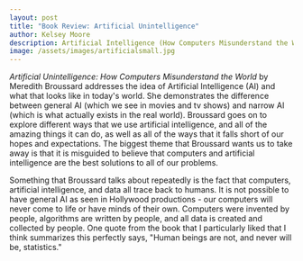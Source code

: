 ```yaml
---
layout: post
title: "Book Review: Artificial Unintelligence"
author: Kelsey Moore
description: Artificial Intelligence (How Computers Misunderstand the World) by Meredith Broussard
image: /assets/images/artificialsmall.jpg
---
```


*Artificial Unintelligence: How Computers Misunderstand the World* by Meredith Broussard addresses the idea of Artificial Intelligence (AI) and what that looks like in today's world. She demonstrates the difference between general AI (which we see in movies and tv shows) and narrow AI (which is what actually exists in the real world). Broussard goes on to explore different ways that we use artificial intelligence, and all of the amazing things it can do, as well as all of the ways that it falls short of our hopes and expectations. The biggest theme that Broussard wants us to take away is that it is misguided to believe that computers and artificial intelligence are the best solutions to all of our problems.

Something that Broussard talks about repeatedly is the fact that computers, artificial intelligence, and data all trace back to humans. It is not possible to have general AI as seen in Hollywood productions - our computers will never come to life or have minds of their own. Computers were invented by people, algorithms are written by people, and all data is created and collected by people. One quote from the book that I particularly liked that I think summarizes this perfectly says, "Human beings are not, and never will be, statistics."
